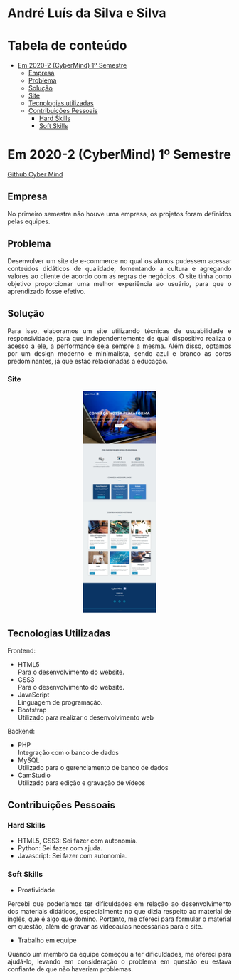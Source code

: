 # André Luís da Silva e Silva

# Tabela de conteúdo
   - [Em 2020-2 (CyberMind) 1º Semestre](#em-2020-2-Cybermind-1º-semestre)
        - [Empresa](#empresa)
        - [Problema](#problema)
        - [Solução](#solução)
        - [Site](#site)
        - [Tecnologias utilizadas](#tecnologias-utilizadas)
        - [Contribuições Pessoais](#contribuições-pessoais)
            - [Hard Skills](#hard-skills)
            - [Soft Skills](#soft-skills)

# Em 2020-2 (CyberMind) 1º Semestre
[Github Cyber Mind](https://github.com/AndreSilva358/api-cybermind)

## Empresa
<p align="justify">
No primeiro semestre não houve uma empresa, os projetos foram definidos pelas equipes.

## Problema
<p align="justify">
Desenvolver um site de e-commerce no qual os alunos pudessem acessar conteúdos didáticos de qualidade, fomentando a cultura e agregando valores ao cliente de acordo com as regras de negócios. O site tinha como objetivo proporcionar uma melhor experiência ao usuário, para que o aprendizado fosse efetivo. 
</p>

## Solução
<p align="justify">
   Para isso, elaboramos um site utilizando técnicas de usuabilidade e responsividade, para que independentemente de qual dispositivo realiza o acesso a ele, a performance seja sempre a mesma. Além disso, optamos por um design moderno e minimalista, sendo azul e branco as cores predominantes, já que estão relacionadas a educação.
</p>

### Site
<p align="center">
    <img src="./img/api1/site-cybermind.jpg" alt="pagina site" height="500" />
</p>



## Tecnologias Utilizadas
Frontend:
- HTML5  \
Para o desenvolvimento do website.
- CSS3 \
Para o desenvolvimento do website.
- JavaScript \
Linguagem de programação.
- Bootstrap \
Utilizado para realizar o desenvolvimento web

Backend:
- PHP  \
Integração com o banco de dados
- MySQL \
Utilizado para o gerenciamento de banco de dados
- CamStudio \
Utilizado para edição e gravação de vídeos

## Contribuições Pessoais

### Hard Skills
- HTML5, CSS3: Sei fazer com autonomia.
- Python: Sei fazer com ajuda.
- Javascript: Sei fazer com autonomia.


### Soft Skills
- Proatividade
<p align="justify">
    Percebi que poderíamos ter dificuldades em relação ao desenvolvimento dos materiais didáticos, especialmente no que dizia respeito ao material de inglês, que é algo que domino. Portanto, me ofereci para formular o material em questão, além de gravar as videoaulas necessárias para o site.
</p>

- Trabalho em equipe
<p align="justify">
    Quando um membro da equipe começou a ter dificuldades, me ofereci para ajudá-lo, levando em consideração o problema em questão eu estava confiante de que não haveriam problemas.    
</p>
